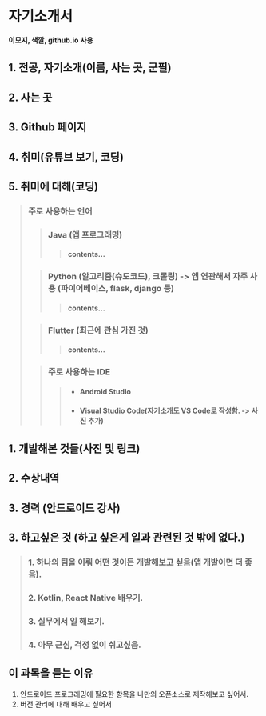 # 자기소개서
**이모지, 색깔, github.io 사용**
## 1. 전공, 자기소개(이름, 사는 곳, 군필)  
## 2. 사는 곳  
## 3. Github 페이지
## 4. 취미(유튜브 보기, 코딩)
## 5. 취미에 대해(코딩)
> ### 주로 사용하는 언어  
> > ### **Java (앱 프로그래밍)**  
> >> #### contents...  
> 
> > ### Python (알고리즘(슈도코드), 크롤링) -> 앱 연관해서 자주 사용 (파이어베이스, flask, django 등)  
> >> #### contents...
> 
> > ### Flutter (최근에 관심 가진 것)
> >> #### contents...  
>   
> > ### 주로 사용하는 IDE
> >> * #### Android Studio
> >> * #### Visual Studio Code(자기소개도 VS Code로 작성함. -> 사진 추가)
## 1. 개발해본 것들(사진 및 링크)
## 2. 수상내역
## 3. 경력 (안드로이드 강사)
## 3. 하고싶은 것 (하고 싶은게 일과 관련된 것 밖에 없다.)
> ### 1. 하나의 팀을 이뤄 어떤 것이든 개발해보고 싶음(앱 개발이면 더 좋음).  
> ### 2. Kotlin, React Native 배우기.
> ### 3. 실무에서 일 해보기.
> ### 4. 아무 근심, 걱정 없이 쉬고싶음.

## 이 과목을 듣는 이유
1. 안드로이드 프로그래밍에 필요한 항목을 나만의 오픈소스로 제작해보고 싶어서.
2. 버전 관리에 대해 배우고 싶어서
